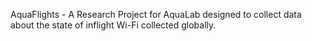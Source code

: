 AquaFlights - A Research Project for AquaLab designed to collect data about the state of inflight Wi-Fi collected globally.